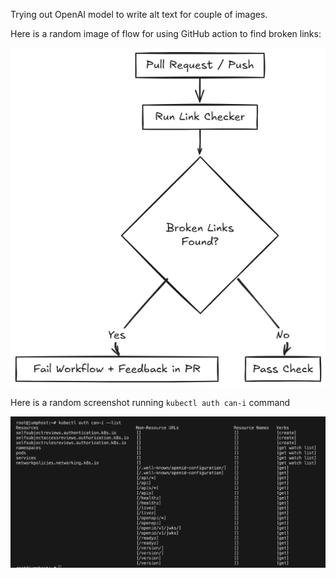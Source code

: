 Trying out OpenAI model to write alt text for couple of images.

Here is a random image of flow for using GitHub action to find broken links:

![](./images/broken-link-flow.png)

Here is a random screenshot running `kubectl auth can-i` command

![](./images/kubectl-auth-can-I-ss.png)